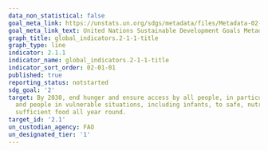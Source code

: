 ```yaml
---
data_non_statistical: false
goal_meta_link: https://unstats.un.org/sdgs/metadata/files/Metadata-02-01-01.pdf
goal_meta_link_text: United Nations Sustainable Development Goals Metadata (pdf 232kB)
graph_title: global_indicators.2-1-1-title
graph_type: line
indicator: 2.1.1
indicator_name: global_indicators.2-1-1-title
indicator_sort_order: 02-01-01
published: true
reporting_status: notstarted
sdg_goal: '2'
target: By 2030, end hunger and ensure access by all people, in particular the poor
  and people in vulnerable situations, including infants, to safe, nutritious and
  sufficient food all year round.
target_id: '2.1'
un_custodian_agency: FAO
un_designated_tier: '1'
---
```

